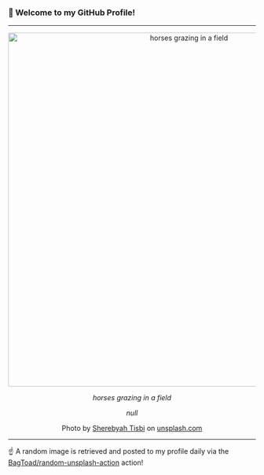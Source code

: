 ### 👋 Welcome to my GitHub Profile!

----

<div align="center">
  <img width="720" src="https://images.unsplash.com/photo-1663595476091-09de03244ef3?crop=entropy&cs=tinysrgb&fit=max&fm=jpg&ixid=M3w1NTI0OTR8MHwxfHJhbmRvbXx8fHx8fHx8fDE3NTgyNjI0Nzd8&ixlib=rb-4.1.0&q=80&w=1080" alt="horses grazing in a field">
  
  <em>horses grazing in a field</em>
  
  <em>null</em>
  
  Photo by [Sherebyah Tisbi](null) on [unsplash.com](https://unsplash.com/)
</div>

----

☝️ A random image is retrieved and posted to my profile daily via the [BagToad/random-unsplash-action](https://github.com/BagToad/random-unsplash-action) action!
